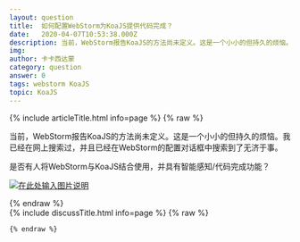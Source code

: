 ```yaml
---
layout: question
title:  如何配置WebStorm为KoaJS提供代码完成？
date:   2020-04-07T10:53:38.000Z
description: 当前，WebStorm报告KoaJS的方法尚未定义。这是一个小小的但持久的烦恼。我已经在网上搜索过，并且已经在WebStorm的配置对话框中搜索到了无济于...
img: 
author: 卡卡西达蒙
category: question
answer: 0
tags: webstorm KoaJS
topic: KoaJS
---
```

<div class="article-root">
  <div class="article">
    {% include articleTitle.html info=page %}
    {% raw %}
    <div class="article-content"><p><font style="vertical-align: inherit;"><font style="vertical-align: inherit;">当前，WebStorm报告KoaJS的方法尚未定义。</font><font style="vertical-align: inherit;">这是一个小小的但持久的烦恼。</font><font style="vertical-align: inherit;">我已经在网上搜索过，并且已经在WebStorm的配置对话框中搜索到了无济于事。</font></font></p>

<p><font style="vertical-align: inherit;"><font style="vertical-align: inherit;">是否有人将WebStorm与KoaJS结合使用，并具有智能感知/代码完成功能？</font></font></p>

<p><a href="https://www.samyoc.com//uploads/users/26840/images/thumbnails/1586256690838.png" data-src="https://www.samyoc.com//uploads/users/26840/images/1586256690838.png" rel="noreferrer"><img src="https://i.stack.imgur.com/7vkI7.png" alt="在此处输入图片说明"></a></p></div>
    {% endraw %}
  </div>

  <div class="discuss-wrapper">
    {% include discussTitle.html info=page %}
    {% raw %}
    
    {% endraw %}
  </div>
<div>
